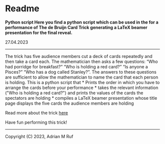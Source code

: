 
Readme
=
**Python script Here you find a python script which can be used in the for a performance of The de Bruijn Card Trick generating a LaTeX
beamer presentation for the final reveal.**

27.04.2023

---
The trick has five audience members cut a deck of cards repeatedly and then take a card each.
The mathematician then asks a few questions: “Who had porridge for breakfast?” “Who is holding
a red card?” “Is anyone a Pisces?” “Who has a dog called Stanley?”. The answers to these
questions are sufficient to allow the mathematician to name the card that each person is holding.
This is a python script that
	* Prints the order in which you have to arrange the cards before your performance
	* takes the relevant information ("Who is holding a red card?") and prints the values of the
	  cards the spectators are holding
	* compiles a LaTeX beamer presentation whose title page displays the five cards the audience
	  members are holding
    
Read more about the trick [here](https://golem.ph.utexas.edu/category/2015/01/mathematics_and_magic_the_de_b.html)

Have fun performing this trick!

---
Copyright (C) 2023, Adrian M Ruf
